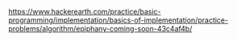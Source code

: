 https://www.hackerearth.com/practice/basic-programming/implementation/basics-of-implementation/practice-problems/algorithm/epiphany-coming-soon-43c4af4b/
